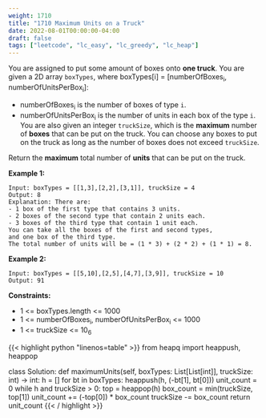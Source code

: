 ```yaml
---
weight: 1710
title: "1710 Maximum Units on a Truck"
date: 2022-08-01T00:00:00-04:00
draft: false
tags: ["leetcode", "lc_easy", "lc_greedy", "lc_heap"]
---
```


You are assigned to put some amount of boxes onto **one truck**. You are given a 2D array `boxTypes`, where boxTypes[i] = [numberOfBoxes<sub>i</sub>, numberOfUnitsPerBox<sub>i</sub>]:

- numberOfBoxes<sub>i</sub> is the number of boxes of type `i`.
- numberOfUnitsPerBox<sub>i</sub> is the number of units in each box of the type `i`.
You are also given an integer `truckSize`, which is the **maximum** number of **boxes** that can be put on the truck. You can choose any boxes to put on the truck as long as the number of boxes does not exceed `truckSize`.

Return the **maximum** total number of **units** that can be put on the truck.

**Example 1:**
```
Input: boxTypes = [[1,3],[2,2],[3,1]], truckSize = 4
Output: 8
Explanation: There are:
- 1 box of the first type that contains 3 units.
- 2 boxes of the second type that contain 2 units each.
- 3 boxes of the third type that contain 1 unit each.
You can take all the boxes of the first and second types,
and one box of the third type.
The total number of units will be = (1 * 3) + (2 * 2) + (1 * 1) = 8.
```

**Example 2:**
```
Input: boxTypes = [[5,10],[2,5],[4,7],[3,9]], truckSize = 10
Output: 91
```

**Constraints:**
- 1 <= boxTypes.length <= 1000
- 1 <= numberOfBoxes<sub>i</sub>, numberOfUnitsPerBox<sub>i</sub> <= 1000
- 1 <= truckSize <= 10<sub>6</sub>

<div class="tabs"></div>
<div class="tab-content">
<div id="python" class="lang">
{{< highlight python "linenos=table" >}}
from heapq import heappush, heappop

class Solution:
    def maximumUnits(self, boxTypes: List[List[int]], truckSize: int) -> int:
        h = []
        for bt in boxTypes:
            heappush(h, (-bt[1], bt[0]))
        unit_count = 0
        while h and truckSize > 0:
            top = heappop(h)
            box_count = min(truckSize, top[1])
            unit_count += (-top[0]) * box_count
            truckSize -= box_count
        return unit_count
{{< / highlight >}}
</div>
</div>
